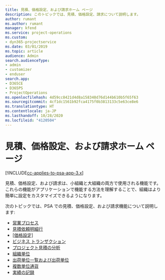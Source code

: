 ```yaml
---
title: 見積、価格設定、および請求ホーム ページ
description: このトピックでは、見積、価格設定、請求について説明します。
author: rumant
ms.author: rumant
manager: kfend
ms.service: project-operations
ms.custom:
- dyn365-projectservice
ms.date: 03/01/2019
ms.topic: article
audience: Admin
search.audienceType:
- admin
- customizer
- enduser
search.app:
- D365CE
- D365PS
- ProjectOperations
ms.openlocfilehash: 4d59cc8421d4d8a158340d76d144b610b5f65f63
ms.sourcegitcommit: 4cf1dc1561b92fca4175f0b3813133c5e63ce8e6
ms.translationtype: HT
ms.contentlocale: ja-JP
ms.lasthandoff: 10/28/2020
ms.locfileid: "4120504"
---
```

# <a name="quoting-pricing-and-billing-home-page"></a>見積、価格設定、および請求ホーム ページ

[!INCLUDE[cc-applies-to-psa-app-3.x](../includes/cc-applies-to-psa-app-3x.md)]

見積、価格設定、および請求は、小組織と大組織の両方で使用される機能です。 これらの機能がアプリケーションで機能する方法を理解することで、組織はより簡単に設定をカスタマイズできるようになります。

次のトピックでは、PSA での見積、価格設定、および請求機能について説明します:

- [営業プロセス](basic-sales-process.md)
- [見積依頼明細行](basic-quote-lines.md)
- [[価格設定]](basic-pricing.md)
- [ビジネス トランザクション](basic-business-transactions.md)
- [プロジェクト見積の分析](basic-analyzing-quotes.md)
- [組織単位](advanced-organizational.md)
- [出荷単位一覧および出荷単位](advanced-units.md)
- [複数単位通貨](advanced-currency.md)
- [実績の記録](advanced-actuals.md)
